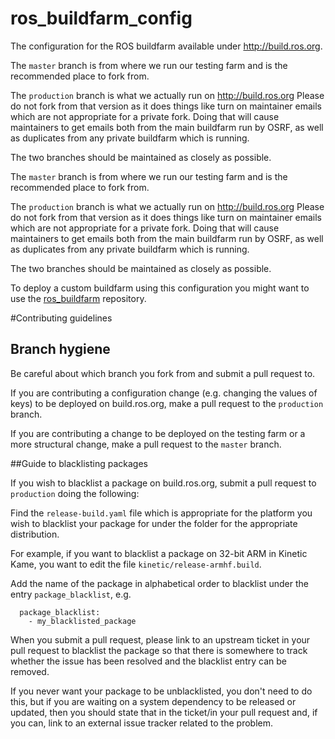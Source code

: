 ros_buildfarm_config
====================

The configuration for the ROS buildfarm available under http://build.ros.org.

The `master` branch is from where we run our testing farm and is the recommended place to fork from. 

The `production` branch is what we actually run on http://build.ros.org Please do not fork from that version as it does things like turn on maintainer emails which are not appropriate for a private fork. Doing that will cause maintainers to get emails both from the main buildfarm run by OSRF, as well as duplicates from any private buildfarm which is running.

The two branches should be maintained as closely as possible. 

The `master` branch is from where we run our testing farm and is the recommended place to fork from. 

The `production` branch is what we actually run on http://build.ros.org Please do not fork from that version as it does things like turn on maintainer emails which are not appropriate for a private fork. Doing that will cause maintainers to get emails both from the main buildfarm run by OSRF, as well as duplicates from any private buildfarm which is running.

The two branches should be maintained as closely as possible. 

To deploy a custom buildfarm using this configuration you might want to use the
[ros_buildfarm](https://github.com/ros-infrastructure/ros_buildfarm)
repository.

#Contributing guidelines

## Branch hygiene
Be careful about which branch you fork from and submit a pull request to.

If you are contributing a configuration change (e.g. changing the values of keys) to be deployed on build.ros.org, make a pull request to the `production` branch.

If you are contributing a change to be deployed on the testing farm or a more structural change, make a pull request to the `master` branch.

##Guide to blacklisting packages

If you wish to blacklist a package on build.ros.org, submit a pull request to `production` doing the following:

Find the `release-build.yaml` file which is appropriate for the platform you wish to blacklist your package for under the folder for the appropriate distribution.

For example, if you want to blacklist a package on 32-bit ARM in Kinetic Kame, you want to edit the file `kinetic/release-armhf.build`.

Add the name of the package in alphabetical order to blacklist under the entry `package_blacklist`, e.g.

```
  package_blacklist:
    - my_blacklisted_package
```

When you submit a pull request, please link to an upstream ticket in your pull request to blacklist the package so that there is somewhere to track whether the issue has been resolved and the blacklist entry can be removed.

If you never want your package to be unblacklisted, you don't need to do this, but if you are waiting on a system dependency to be released or updated, then you should state that in the ticket/in your pull request and, if you can, link to an external issue tracker related to the problem.
